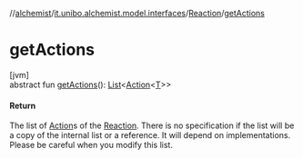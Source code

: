 //[alchemist](../../../index.md)/[it.unibo.alchemist.model.interfaces](../index.md)/[Reaction](index.md)/[getActions](get-actions.md)

# getActions

[jvm]\
abstract fun [getActions](get-actions.md)(): [List](https://docs.oracle.com/javase/8/docs/api/java/util/List.html)<[Action](../-action/index.md)<[T](../-node/index.md)>>

#### Return

The list of [Action](../-action/index.md)s of the [Reaction](index.md). There is no specification if the list will be a copy of the internal list or a reference. It will depend on implementations. Please be careful when you modify this list.

